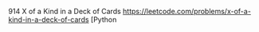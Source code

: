 914 X of a Kind in a Deck of Cards https://leetcode.com/problems/x-of-a-kind-in-a-deck-of-cards  [Python